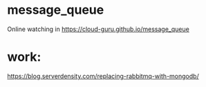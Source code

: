 # message_queue

Online watching in 
https://cloud-guru.github.io/message_queue

# work:
https://blog.serverdensity.com/replacing-rabbitmq-with-mongodb/
